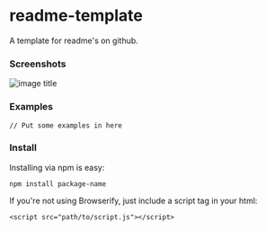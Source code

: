 readme-template
===============

A template for readme's on github.

### Screenshots

![image title](https://www.url.to/image.png)

### Examples

```
// Put some examples in here
```

### Install

Installing via npm is easy:

```
npm install package-name
```

If you're not using Browserify, just include a script tag in your html:

```
<script src="path/to/script.js"></script>
```
